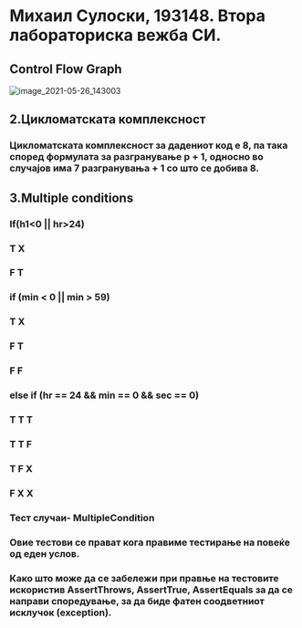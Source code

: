 # Михаил Сулоски, 193148. Втора лабораториска вежба СИ.
## Control Flow Graph
![image_2021-05-26_143003](https://user-images.githubusercontent.com/79919629/119659822-db2f1100-be2e-11eb-8dc3-0a67b7cbedc9.png)
## 2.Цикломатската комплексност 
### Цикломатската комплексност за дадениот код е 8, па така според формулата за разгранување p + 1, односно во случајов има 7 разгранувања + 1 со што се добива 8. 

## 3.Multiple conditions
### 
### If(h1<0 || hr>24)
### T X 
### F T 
### if (min < 0 || min > 59)
### T X
### F T
### F F

### else if (hr == 24 && min == 0 && sec == 0)
### T T T
### T T F
### T F X
### F X X

### Тест случаи- MultipleCondition
### Овие тестови се прават кога правиме тестирање на повеќе од еден услов. 
### Како што може да се забележи при правње на тестовите искористив AssertThrows, AssertTrue, AssertEquals за да се направи споредување, за да биде фатен соодветниот исклучок (exception).
